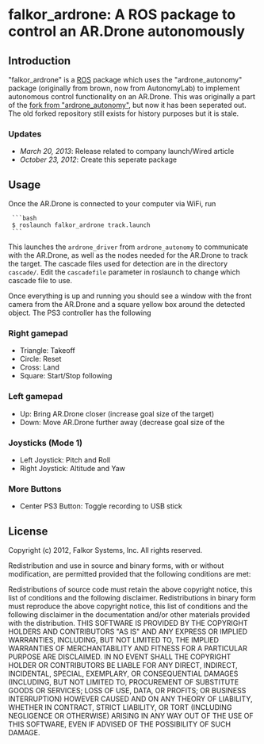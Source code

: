 # falkor_ardrone: A ROS package to control an AR.Drone autonomously

## Introduction

"falkor_ardrone" is a [ROS](http://ros.org/ "Robot Operating System") package which uses the "ardrone_autonomy" package (originally from brown, now from AutonomyLab) to implement autonomous control functionality on an AR.Drone. This was originally a part of the [fork from "ardrone_autonomy"](http://github.org/FalkorSystems/ardrone_autonomy), but now it has been seperated out. The old forked repository still exists for history purposes but it is stale.

### Updates

- *March 20, 2013*: Release related to company launch/Wired article
- *October 23, 2012*: Create this seperate package

## Usage

Once the AR.Drone is connected to your computer via WiFi, run

     ```bash
     $ roslaunch falkor_ardrone track.launch
     ```

This launches the `ardrone_driver` from `ardrone_autonomy` to communicate with the AR.Drone, as well as the nodes needed for the AR.Drone to track the target. The cascade files used for detection are in the directory `cascade/`. Edit the `cascadefile` parameter in roslaunch to change which cascade file to use.

Once everything is up and running you should see a window with the front camera from the AR.Drone and a square yellow box around the detected object. The PS3 controller has the following 

### Right gamepad
* Triangle: Takeoff
* Circle: Reset
* Cross: Land
* Square: Start/Stop following

### Left gamepad
* Up: Bring AR.Drone closer (increase goal size of the target)
* Down: Move AR.Drone further away (decrease goal size of the 

### Joysticks (Mode 1)
* Left Joystick: Pitch and Roll
* Right Joystick: Altitude and Yaw

### More Buttons
* Center PS3 Button: Toggle recording to USB stick

## License

Copyright (c) 2012, Falkor Systems, Inc.
All rights reserved.

Redistribution and use in source and binary forms, with or without modification, are permitted provided that the following conditions are met:

Redistributions of source code must retain the above copyright notice, this list of conditions and the following disclaimer.
Redistributions in binary form must reproduce the above copyright notice, this list of conditions and the following disclaimer in the documentation and/or other materials provided with the distribution.
THIS SOFTWARE IS PROVIDED BY THE COPYRIGHT HOLDERS AND CONTRIBUTORS "AS IS" AND ANY EXPRESS OR IMPLIED WARRANTIES, INCLUDING, BUT NOT LIMITED TO, THE IMPLIED WARRANTIES OF MERCHANTABILITY AND FITNESS FOR A PARTICULAR PURPOSE ARE DISCLAIMED. IN NO EVENT SHALL THE COPYRIGHT HOLDER OR CONTRIBUTORS BE LIABLE FOR ANY DIRECT, INDIRECT, INCIDENTAL, SPECIAL, EXEMPLARY, OR CONSEQUENTIAL DAMAGES (INCLUDING, BUT NOT LIMITED TO, PROCUREMENT OF SUBSTITUTE GOODS OR SERVICES; LOSS OF USE, DATA, OR PROFITS; OR BUSINESS INTERRUPTION) HOWEVER CAUSED AND ON ANY THEORY OF LIABILITY, WHETHER IN CONTRACT, STRICT LIABILITY, OR TORT (INCLUDING NEGLIGENCE OR OTHERWISE) ARISING IN ANY WAY OUT OF THE USE OF THIS SOFTWARE, EVEN IF ADVISED OF THE POSSIBILITY OF SUCH DAMAGE.